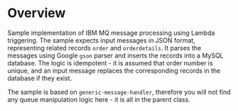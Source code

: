 # Overview

Sample implementation of IBM MQ message processing using Lambda triggering. The sample expects input messages in JSON format, representing related records `order` and `orderdetails`. It parses the messages using Google `gson` parser and inserts the records into a MySQL database. The logic is idempotent - it is assumed that order number is unique, and an input message replaces the corresponding records in the database if they exist.

The sample is based on `generic-message-handler`, therefore you will not find any queue manipulation logic here - it is all in the parent class.
